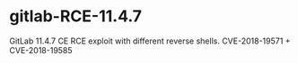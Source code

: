 # gitlab-RCE-11.4.7
GitLab 11.4.7 CE RCE exploit with different reverse shells. CVE-2018-19571 + CVE-2018-19585
